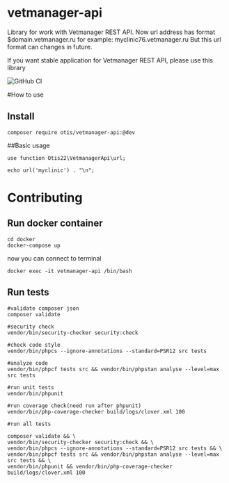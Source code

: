 # vetmanager-api
Library for work with Vetmanager REST API. 
Now url address has format $domain.vetmanager.ru for example: myclinic76.vetmanager.ru 
But this url format can changes in future. 

If you want stable application for Vetmanager REST API, please use this library

![GitHub CI](https://github.com/otis22/vetmanager-api/workflows/CI/badge.svg)

#How to use 
## Install
```
composer require otis/vetmanager-api:@dev
```

##Basic usage

```
use function Otis22\VetmanagerApi\url;

echo url('myclinic') . "\n";
```

# Contributing


## Run docker container
```
cd docker
docker-compose up
```

now you can connect to terminal

```
docker exec -it vetmanager-api /bin/bash
```

## Run tests

```
#validate composer json
composer validate

#security check
vendor/bin/security-checker security:check

#check code style
vendor/bin/phpcs --ignore-annotations --standard=PSR12 src tests

#analyze code
vendor/bin/phpcf tests src && vendor/bin/phpstan analyse --level=max src tests

#run unit tests
vendor/bin/phpunit

#run coverage check(need run after phpunit)
vendor/bin/php-coverage-checker build/logs/clover.xml 100

#run all tests

composer validate && \
vendor/bin/security-checker security:check && \
vendor/bin/phpcs --ignore-annotations --standard=PSR12 src tests && \
vendor/bin/phpcf tests src && vendor/bin/phpstan analyse --level=max src tests && \
vendor/bin/phpunit && vendor/bin/php-coverage-checker build/logs/clover.xml 100
```
